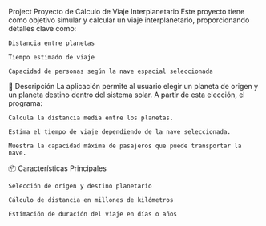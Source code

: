  P r o j e c t 
  Proyecto de Cálculo de Viaje Interplanetario
Este proyecto tiene como objetivo simular y calcular un viaje interplanetario, proporcionando detalles clave como:

    Distancia entre planetas

    Tiempo estimado de viaje

    Capacidad de personas según la nave espacial seleccionada

🚀 Descripción
La aplicación permite al usuario elegir un planeta de origen y un planeta destino dentro del sistema solar. A partir de esta elección, el programa:

    Calcula la distancia media entre los planetas.

    Estima el tiempo de viaje dependiendo de la nave seleccionada.

    Muestra la capacidad máxima de pasajeros que puede transportar la nave.

📦 Características Principales
      
    Selección de origen y destino planetario

    Cálculo de distancia en millones de kilómetros

    Estimación de duración del viaje en días o años 
 
